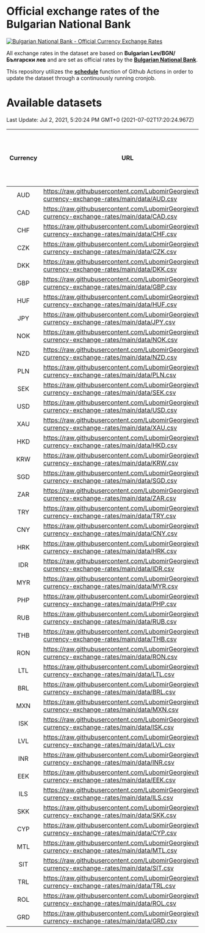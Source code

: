 # Official exchange rates of the Bulgarian National Bank

[![Bulgarian National Bank - Official Currency Exchange Rates](https://github.com/LubomirGeorgiev/bnb-currency-exchange-rates/actions/workflows/update-rates.yml/badge.svg?branch=main)](https://github.com/LubomirGeorgiev/bnb-currency-exchange-rates/actions/workflows/update-rates.yml)

All exchange rates in the dataset are based on **Bulgarian Lev/BGN/Български лев** and are set as official rates by the [**Bulgarian National Bank**](https://www.bnb.bg/Statistics/StExternalSector/StExchangeRates/StERForeignCurrencies/index.htm?toLang=_EN).

This repository utilizes the [**schedule**](https://docs.github.com/en/actions/reference/events-that-trigger-workflows) function of Github Actions in order to update the dataset through a continuously running cronjob.

# Available datasets

<!-- START LINKS (DO NOT EVER FU*ING DELETE THIS COMMENT FOR THE LOVE OF YOUR LIFE!!! IF YOU ARE CURIOS HOW IT WORKS, YOU CAN HAVE A LOOK AT ./src/updateReadme.ts) -->

Last Update: Jul 2, 2021, 5:20:24 PM GMT+0 (2021-07-02T17:20:24.967Z)

| Currency | URL                                                                                             | Number of records | Number of missing days that were filled in |
| :------: | ----------------------------------------------------------------------------------------------- | :---------------: | :----------------------------------------: |
|   AUD    | https://raw.githubusercontent.com/LubomirGeorgiev/bnb-currency-exchange-rates/main/data/AUD.csv |       7822        |                    2416                    |
|   CAD    | https://raw.githubusercontent.com/LubomirGeorgiev/bnb-currency-exchange-rates/main/data/CAD.csv |       7822        |                    2416                    |
|   CHF    | https://raw.githubusercontent.com/LubomirGeorgiev/bnb-currency-exchange-rates/main/data/CHF.csv |       7822        |                    2416                    |
|   CZK    | https://raw.githubusercontent.com/LubomirGeorgiev/bnb-currency-exchange-rates/main/data/CZK.csv |       7822        |                    2416                    |
|   DKK    | https://raw.githubusercontent.com/LubomirGeorgiev/bnb-currency-exchange-rates/main/data/DKK.csv |       7822        |                    2416                    |
|   GBP    | https://raw.githubusercontent.com/LubomirGeorgiev/bnb-currency-exchange-rates/main/data/GBP.csv |       7822        |                    2416                    |
|   HUF    | https://raw.githubusercontent.com/LubomirGeorgiev/bnb-currency-exchange-rates/main/data/HUF.csv |       7822        |                    2416                    |
|   JPY    | https://raw.githubusercontent.com/LubomirGeorgiev/bnb-currency-exchange-rates/main/data/JPY.csv |       7822        |                    2416                    |
|   NOK    | https://raw.githubusercontent.com/LubomirGeorgiev/bnb-currency-exchange-rates/main/data/NOK.csv |       7822        |                    2416                    |
|   NZD    | https://raw.githubusercontent.com/LubomirGeorgiev/bnb-currency-exchange-rates/main/data/NZD.csv |       7822        |                    2416                    |
|   PLN    | https://raw.githubusercontent.com/LubomirGeorgiev/bnb-currency-exchange-rates/main/data/PLN.csv |       7822        |                    2416                    |
|   SEK    | https://raw.githubusercontent.com/LubomirGeorgiev/bnb-currency-exchange-rates/main/data/SEK.csv |       7822        |                    2416                    |
|   USD    | https://raw.githubusercontent.com/LubomirGeorgiev/bnb-currency-exchange-rates/main/data/USD.csv |       7822        |                    2416                    |
|   XAU    | https://raw.githubusercontent.com/LubomirGeorgiev/bnb-currency-exchange-rates/main/data/XAU.csv |       7822        |                    2418                    |
|   HKD    | https://raw.githubusercontent.com/LubomirGeorgiev/bnb-currency-exchange-rates/main/data/HKD.csv |       7520        |                    2325                    |
|   KRW    | https://raw.githubusercontent.com/LubomirGeorgiev/bnb-currency-exchange-rates/main/data/KRW.csv |       7520        |                    2325                    |
|   SGD    | https://raw.githubusercontent.com/LubomirGeorgiev/bnb-currency-exchange-rates/main/data/SGD.csv |       7520        |                    2325                    |
|   ZAR    | https://raw.githubusercontent.com/LubomirGeorgiev/bnb-currency-exchange-rates/main/data/ZAR.csv |       7520        |                    2325                    |
|   TRY    | https://raw.githubusercontent.com/LubomirGeorgiev/bnb-currency-exchange-rates/main/data/TRY.csv |       6002        |                    1855                    |
|   CNY    | https://raw.githubusercontent.com/LubomirGeorgiev/bnb-currency-exchange-rates/main/data/CNY.csv |       5882        |                    1819                    |
|   HRK    | https://raw.githubusercontent.com/LubomirGeorgiev/bnb-currency-exchange-rates/main/data/HRK.csv |       5882        |                    1819                    |
|   IDR    | https://raw.githubusercontent.com/LubomirGeorgiev/bnb-currency-exchange-rates/main/data/IDR.csv |       5882        |                    1819                    |
|   MYR    | https://raw.githubusercontent.com/LubomirGeorgiev/bnb-currency-exchange-rates/main/data/MYR.csv |       5882        |                    1819                    |
|   PHP    | https://raw.githubusercontent.com/LubomirGeorgiev/bnb-currency-exchange-rates/main/data/PHP.csv |       5882        |                    1819                    |
|   RUB    | https://raw.githubusercontent.com/LubomirGeorgiev/bnb-currency-exchange-rates/main/data/RUB.csv |       5882        |                    1819                    |
|   THB    | https://raw.githubusercontent.com/LubomirGeorgiev/bnb-currency-exchange-rates/main/data/THB.csv |       5882        |                    1819                    |
|   RON    | https://raw.githubusercontent.com/LubomirGeorgiev/bnb-currency-exchange-rates/main/data/RON.csv |       5823        |                    1801                    |
|   LTL    | https://raw.githubusercontent.com/LubomirGeorgiev/bnb-currency-exchange-rates/main/data/LTL.csv |       5152        |                    1581                    |
|   BRL    | https://raw.githubusercontent.com/LubomirGeorgiev/bnb-currency-exchange-rates/main/data/BRL.csv |       4914        |                    1524                    |
|   MXN    | https://raw.githubusercontent.com/LubomirGeorgiev/bnb-currency-exchange-rates/main/data/MXN.csv |       4914        |                    1524                    |
|   ISK    | https://raw.githubusercontent.com/LubomirGeorgiev/bnb-currency-exchange-rates/main/data/ISK.csv |       4820        |                    1492                    |
|   LVL    | https://raw.githubusercontent.com/LubomirGeorgiev/bnb-currency-exchange-rates/main/data/LVL.csv |       4789        |                    1469                    |
|   INR    | https://raw.githubusercontent.com/LubomirGeorgiev/bnb-currency-exchange-rates/main/data/INR.csv |       4546        |                    1409                    |
|   EEK    | https://raw.githubusercontent.com/LubomirGeorgiev/bnb-currency-exchange-rates/main/data/EEK.csv |       3996        |                    1222                    |
|   ILS    | https://raw.githubusercontent.com/LubomirGeorgiev/bnb-currency-exchange-rates/main/data/ILS.csv |       3823        |                    1191                    |
|   SKK    | https://raw.githubusercontent.com/LubomirGeorgiev/bnb-currency-exchange-rates/main/data/SKK.csv |       2969        |                    911                     |
|   CYP    | https://raw.githubusercontent.com/LubomirGeorgiev/bnb-currency-exchange-rates/main/data/CYP.csv |       2904        |                    888                     |
|   MTL    | https://raw.githubusercontent.com/LubomirGeorgiev/bnb-currency-exchange-rates/main/data/MTL.csv |       2602        |                    797                     |
|   SIT    | https://raw.githubusercontent.com/LubomirGeorgiev/bnb-currency-exchange-rates/main/data/SIT.csv |       2540        |                    776                     |
|   TRL    | https://raw.githubusercontent.com/LubomirGeorgiev/bnb-currency-exchange-rates/main/data/TRL.csv |       1818        |                    559                     |
|   ROL    | https://raw.githubusercontent.com/LubomirGeorgiev/bnb-currency-exchange-rates/main/data/ROL.csv |       1697        |                    524                     |
|   GRD    | https://raw.githubusercontent.com/LubomirGeorgiev/bnb-currency-exchange-rates/main/data/GRD.csv |        361        |                    109                     |

<!-- END LINKS (DO NOT EVER FU*ING DELETE THIS COMMENT FOR THE LOVE OF YOUR LIFE!!! IF YOU ARE CURIOS HOW IT WORKS, YOU CAN HAVE A LOOK AT ./src/updateReadme.ts) -->
